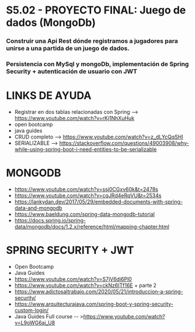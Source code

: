 

# S5.02 - PROYECTO FINAL: Juego de dados (MongoDb)

### Construir una Api Rest dónde registramos a jugadores para unirse a una partida de un juego de dados.
### Persistencia con MySql y mongoDb, implementación de Spring Security + autenticación de usuario con JWT


# LINKS DE AYUDA

* Registrar en dos tablas relacionadas con Spring --> https://www.youtube.com/watch?v=rKj1NhXuHuk
* open bootcamp
* java guides
* CRUD completo --> https://www.youtube.com/watch?v=z_dLYcQqSHI
* SERIALIZABLE  --> https://stackoverflow.com/questions/49003908/why-while-using-spring-boot-i-need-entities-to-be-serializable      


# MONGODB

* https://www.youtube.com/watch?v=ssj0CGxv60k&t=2478s
* https://www.youtube.com/watch?v=cqJRd4eRqVU&t=2534s
* https://lankydan.dev/2017/05/29/embedded-documents-with-spring-data-and-mongodb
* https://www.baeldung.com/spring-data-mongodb-tutorial
* https://docs.spring.io/spring-data/mongodb/docs/1.2.x/reference/html/mapping-chapter.html


# SPRING SECURITY + JWT

* Open Bootcamp
* Java Guides
* https://www.youtube.com/watch?v=S7jV6di6Pl0
* https://www.youtube.com/watch?v=ckNz6ITf16E + parte 2
* https://www.adictosaltrabajo.com/2020/05/21/introduccion-a-spring-security/
* https://www.arquitecturajava.com/spring-boot-y-spring-security-custom-login/
* Java Guides Full course -- >https://www.youtube.com/watch?v=L9oWG6aj_U8
